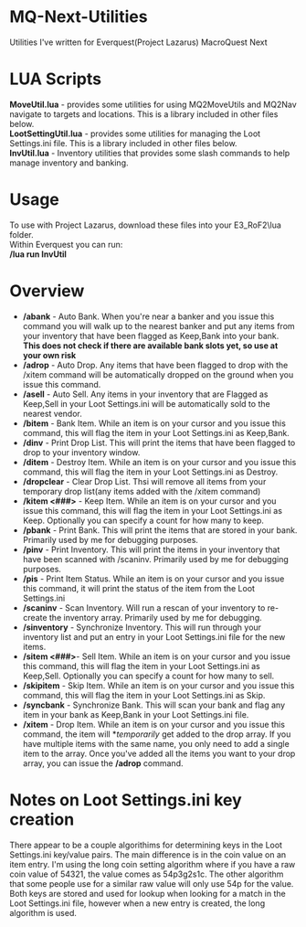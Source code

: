 # MQ-Next-Utilities
Utilities I've written for Everquest(Project Lazarus) MacroQuest Next

# LUA Scripts
**MoveUtil.lua** - provides some utilities for using MQ2MoveUtils and MQ2Nav navigate to targets and locations.  This is a library included in other files below.  
**LootSettingUtil.lua** - provides some utilities for managing the Loot Settings.ini file. This is a library included in other files below.  
**InvUtil.lua** - Inventory utilities that provides some slash commands to help manage inventory and banking.  

# Usage
To use with Project Lazarus, download these files into your E3_RoF2\lua folder.   
 Within Everquest you can run:  
 **/lua run InvUtil**  
  
# Overview
- **/abank** - Auto Bank.  When you're near a banker and you issue this command you will walk up to the nearest banker and put any items from your inventory that have been flagged as Keep,Bank into your bank.  **This does not check if there are available bank slots yet, so use at your own risk**
- **/adrop** - Auto Drop.  Any items that have been flagged to drop with the /xitem command will be automatically dropped on the ground when you issue this command.  
- **/asell** - Auto Sell.  Any items in your inventory that are Flagged as Keep,Sell in your Loot Settings.ini will be automatically sold to the nearest vendor.
- **/bitem** - Bank Item.  While an item is on your cursor and you issue this command, this will flag the item in your Loot Settings.ini as Keep,Bank.
- **/dinv** - Print Drop List.  This will print the items that have been flagged to drop to your inventory window.  
- **/ditem** - Destroy Item.  While an item is on your cursor and you issue this command, this will flag the item in your Loot Settings.ini as Destroy.
- **/dropclear** - Clear Drop List.  Thsi will remove all items from your temporary drop list(any items added with the /xitem command)
- **/kitem <###>** - Keep Item.  While an item is on your cursor and you issue this command, this will flag the item in your Loot Settings.ini as Keep.  Optionally you can specify a count for how many to keep.
- **/pbank** - Print Bank.  This will print the items that are stored in your bank.  Primarily used by me for debugging purposes.
- **/pinv** - Print Inventory.  This will print the items in your inventory that have been scanned with /scaninv.  Primarily used by me for debugging purposes.
- **/pis** - Print Item Status.  While an item is on your cursor and you issue this command, it will print the status of the item from the Loot Settings.ini
- **/scaninv** - Scan Inventory.  Will run a rescan of your inventory to re-create the inventory array.  Primarily used by me for debugging.
- **/sinventory** - Synchronize Inventory.  This will run through your inventory list and put an entry in your Loot Settings.ini file for the new items.
- **/sitem <###>**- Sell Item.  While an item is on your cursor and you issue this command, this will flag the item in your Loot Settings.ini as Keep,Sell.  Optionally you can specify a count for how many to sell.
- **/skipitem** - Skip Item.  While an item is on your cursor and you issue this command, this will flag the item in your Loot Settings.ini as Skip.
- **/syncbank** - Synchronize Bank.  This will scan your bank and flag any item in your bank as Keep,Bank in your Loot Settings.ini file.
- **/xitem** - Drop Item. While an item is on your cursor and you issue this command, the item will **temporarily* get added to the drop array.  If you have multiple items with the same name, you only need to add a single item to the array.  Once you've added all the items you want to your drop array, you can issue the **/adrop** command.

# Notes on Loot Settings.ini key creation
There appear to be a couple algorithims for determining keys in the Loot Settings.ini key/value pairs.  The main difference is in the coin value on an item entry.  I'm using the long coin setting algorithm where if you have a raw coin value of 54321, the value comes as 54p3g2s1c.  The other algorithm that some people use for a similar raw value will only use 54p for the value.  Both keys are stored and used for lookup when looking for a match in the Loot Settings.ini file, however when a new entry is created, the long algorithm is used.
